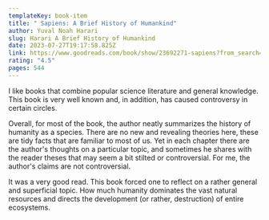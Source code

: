```yaml
---
templateKey: book-item
title: " Sapiens: A Brief History of Humankind"
author: Yuval Noah Harari
slug: Harari A Brief History of Humankind
date: 2023-07-27T19:17:58.825Z
link: https://www.goodreads.com/book/show/23692271-sapiens?from_search=true&from_srp=true&qid=JNmCneG8xG&rank=1
rating: "4.5"
pages: 544
---
```

I like books that combine popular science literature and general knowledge. This book is very well known and, in addition, has caused controversy in certain circles.

Overall, for most of the book, the author neatly summarizes the history of humanity as a species. There are no new and revealing theories here, these are tidy facts that are familiar to most of us. Yet in each chapter there are the author's thoughts on a particular topic, and sometimes he shares with the reader theses that may seem a bit stilted or controversial. For me, the author's claims are not controversial. 

It was a very good read. This book forced one to reflect on a rather general and superficial topic. How much humanity dominates the vast natural resources and directs the development (or rather, destruction) of entire ecosystems.